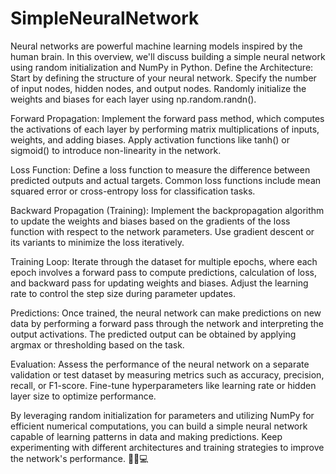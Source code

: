# SimpleNeuralNetwork
Neural networks are powerful machine learning models inspired by the human brain. In this overview, we'll discuss building a simple neural network using random initialization and NumPy in Python.
Define the Architecture: Start by defining the structure of your neural network. Specify the number of input nodes, hidden nodes, and output nodes. Randomly initialize the weights and biases for each layer using np.random.randn().

Forward Propagation: Implement the forward pass method, which computes the activations of each layer by performing matrix multiplications of inputs, weights, and adding biases. Apply activation functions like tanh() or sigmoid() to introduce non-linearity in the network.

Loss Function: Define a loss function to measure the difference between predicted outputs and actual targets. Common loss functions include mean squared error or cross-entropy loss for classification tasks.

Backward Propagation (Training): Implement the backpropagation algorithm to update the weights and biases based on the gradients of the loss function with respect to the network parameters. Use gradient descent or its variants to minimize the loss iteratively.

Training Loop: Iterate through the dataset for multiple epochs, where each epoch involves a forward pass to compute predictions, calculation of loss, and backward pass for updating weights and biases. Adjust the learning rate to control the step size during parameter updates.

Predictions: Once trained, the neural network can make predictions on new data by performing a forward pass through the network and interpreting the output activations. The predicted output can be obtained by applying argmax or thresholding based on the task.

Evaluation: Assess the performance of the neural network on a separate validation or test dataset by measuring metrics such as accuracy, precision, recall, or F1-score. Fine-tune hyperparameters like learning rate or hidden layer size to optimize performance.

By leveraging random initialization for parameters and utilizing NumPy for efficient numerical computations, you can build a simple neural network capable of learning patterns in data and making predictions. Keep experimenting with different architectures and training strategies to improve the network's performance. 🚀🧠💻

